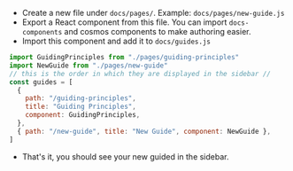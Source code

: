 - Create a new file under `docs/pages/`. Example: `docs/pages/new-guide.js`
- Export a React component from this file. You can import `docs-components` and cosmos components to make authoring easier.
- Import this component and add it to `docs/guides.js`

```js
import GuidingPrinciples from "./pages/guiding-principles"
import NewGuide from "./pages/new-guide"
// this is the order in which they are displayed in the sidebar //
const guides = [
  {
    path: "/guiding-principles",
    title: "Guiding Principles",
    component: GuidingPrinciples,
  },
  { path: "/new-guide", title: "New Guide", component: NewGuide },
]
```

- That's it, you should see your new guided in the sidebar.
